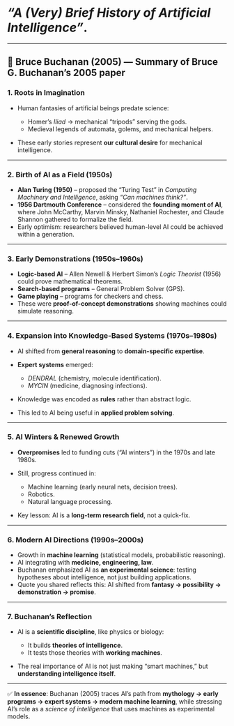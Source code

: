 #  *“A (Very) Brief History of Artificial Intelligence”*.

---

## 🔹 Bruce Buchanan (2005) — **Summary of Bruce G. Buchanan’s 2005 paper**

### 1. **Roots in Imagination**

* Human fantasies of artificial beings predate science:

  * Homer’s *Iliad* → mechanical “tripods” serving the gods.
  * Medieval legends of automata, golems, and mechanical helpers.
* These early stories represent **our cultural desire** for mechanical intelligence.

---

### 2. **Birth of AI as a Field (1950s)**

* **Alan Turing (1950)** – proposed the “Turing Test” in *Computing Machinery and Intelligence*, asking *“Can machines think?”*.
* **1956 Dartmouth Conference** – considered the **founding moment of AI**, where John McCarthy, Marvin Minsky, Nathaniel Rochester, and Claude Shannon gathered to formalize the field.
* Early optimism: researchers believed human-level AI could be achieved within a generation.

---

### 3. **Early Demonstrations (1950s–1960s)**

* **Logic-based AI** – Allen Newell & Herbert Simon’s *Logic Theorist* (1956) could prove mathematical theorems.
* **Search-based programs** – General Problem Solver (GPS).
* **Game playing** – programs for checkers and chess.
* These were **proof-of-concept demonstrations** showing machines could simulate reasoning.

---

### 4. **Expansion into Knowledge-Based Systems (1970s–1980s)**

* AI shifted from **general reasoning** to **domain-specific expertise**.
* **Expert systems** emerged:

  * *DENDRAL* (chemistry, molecule identification).
  * *MYCIN* (medicine, diagnosing infections).
* Knowledge was encoded as **rules** rather than abstract logic.
* This led to AI being useful in **applied problem solving**.

---

### 5. **AI Winters & Renewed Growth**

* **Overpromises** led to funding cuts (“AI winters”) in the 1970s and late 1980s.
* Still, progress continued in:

  * Machine learning (early neural nets, decision trees).
  * Robotics.
  * Natural language processing.
* Key lesson: AI is a **long-term research field**, not a quick-fix.

---

### 6. **Modern AI Directions (1990s–2000s)**

* Growth in **machine learning** (statistical models, probabilistic reasoning).
* AI integrating with **medicine, engineering, law**.
* Buchanan emphasized AI as **an experimental science**: testing hypotheses about intelligence, not just building applications.
* Quote you shared reflects this: AI shifted from **fantasy → possibility → demonstration → promise**.

---

### 7. **Buchanan’s Reflection**

* AI is a **scientific discipline**, like physics or biology:

  * It builds **theories of intelligence**.
  * It tests those theories with **working machines**.
* The real importance of AI is not just making “smart machines,” but **understanding intelligence itself**.

---

✅ **In essence**: Buchanan (2005) traces AI’s path from **mythology → early programs → expert systems → modern machine learning**, while stressing AI’s role as a *science of intelligence* that uses machines as experimental models.

